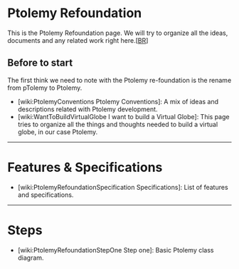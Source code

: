 # Ptolemy Refoundation #

This is the Ptolemy Refoundation page. We will try to organize all the ideas, documents and any related work right here.[[BR](BR.md)]

## Before to start ##
The first think we need to note with the Ptolemy re-foundation is the rename from pTolemy to Ptolemy.

  * [wiki:PtolemyConventions Ptolemy Conventions]: A mix of ideas and descriptions related with Ptolemy development.
  * [wiki:WantToBuildVirtualGlobe I want to build a Virtual Globe]: This page tries to organize all the things and thoughts needed to build a virtual globe, in our case Ptolemy.


---


# Features & Specifications #

  * [wiki:PtolemyRefoundationSpecification Specifications]: List of features and specifications.



---


# Steps #

  * [wiki:PtolemyRefoundationStepOne Step one]: Basic Ptolemy class diagram.
